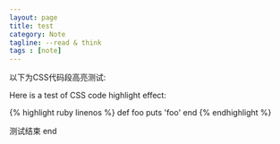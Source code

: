 ```yaml
---
layout: page
title: test
category: Note
tagline: --read & think
tags : [note]
---
```


以下为CSS代码段高亮测试:

Here is a test of CSS code highlight effect:

{% highlight ruby linenos %}
def foo
  puts 'foo'
end
{% endhighlight %}

测试结束
end